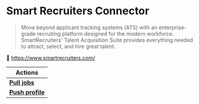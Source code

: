 # Smart Recruiters Connector
> Move beyond applicant tracking systems (ATS) with an enterprise-grade recruiting platform designed for the modern workforce. SmartRecruiters' Talent Acquisition Suite provides everything needed to attract, select, and hire great talent.

🔗 https://www.smartrecruiters.com/

| Actions |
| ------- |
| [**Pull jobs**](docs/pull_jobs.md) |
| [**Push profile**](docs/push_profile.md) |